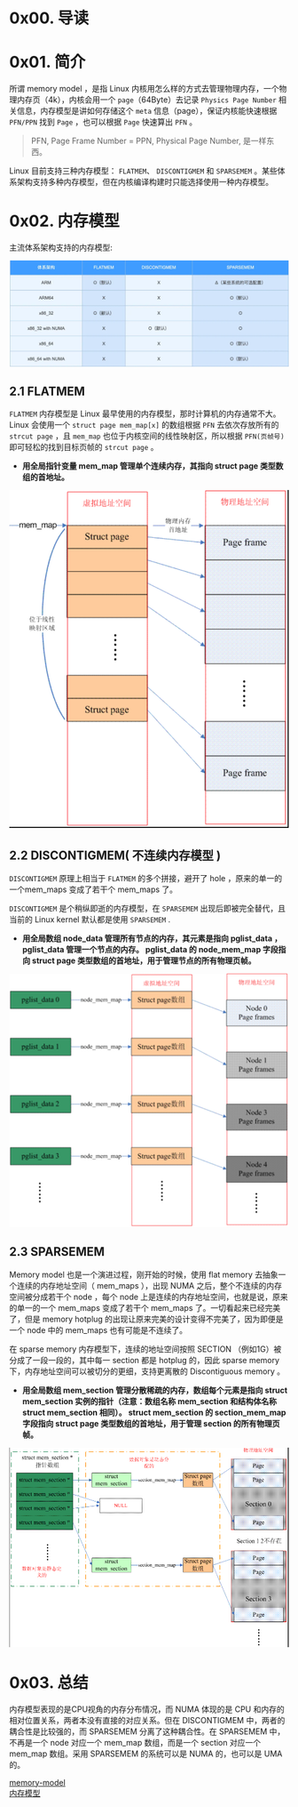 # 0x00. 导读

# 0x01. 简介

所谓 memory model ，是指 Linux 内核用怎么样的方式去管理物理内存，一个物理内存页（4k），内核会用一个 `page`（64Byte）去记录 `Physics Page Number` 相关信息，内存模型是讲如何存储这个 `meta` 信息（page），保证内核能快速根据 `PFN/PPN` 找到 `Page` ，也可以根据 `Page` 快速算出 `PFN` 。

> PFN, Page Frame Number = PPN, Physical Page Number, 是一样东西。

Linux 目前支持三种内存模型： `FLATMEM`、 `DISCONTIGMEM` 和 `SPARSEMEM` 。某些体系架构支持多种内存模型，但在内核编译构建时只能选择使用一种内存模型。

# 0x02. 内存模型

主流体系架构支持的内存模型:

![1](../../pic/linux/memory/memory_model_supportpng.png)

## 2.1 FLATMEM

`FLATMEM` 内存模型是 Linux 最早使用的内存模型，那时计算机的内存通常不大。
Linux 会使用一个 `struct page mem_map[x]` 的数组根据 `PFN` 去依次存放所有的 `strcut page` ，且 `mem_map` 也位于内核空间的线性映射区，所以根据 `PFN(页帧号)` 即可轻松的找到目标页帧的 `strcut page` 。

- **用全局指针变量 mem_map 管理单个连续内存，其指向 struct page 类型数组的首地址。**

![1](../../pic/linux/memory/flat_memory.png)

## 2.2 DISCONTIGMEM( 不连续内存模型 )

`DISCONTIGMEM` 原理上相当于 `FLATMEM` 的多个拼接，避开了 hole ，原来的单一的一个mem_maps 变成了若干个 mem_maps 了。

`DISCONTIGMEM` 是个稍纵即逝的内存模型，在 `SPARSEMEM` 出现后即被完全替代，且当前的 Linux kernel 默认都是使用 `SPARSEMEM` .

- **用全局数组 node_data 管理所有节点的内存，其元素是指向 pglist_data ， pglist_data 管理一个节点的内存。 pglist_data 的 node_mem_map 字段指向 struct page 类型数组的首地址，用于管理节点的所有物理页帧。**

![1](../../pic/linux/memory/discontiguous_memory.png)

## 2.3 SPARSEMEM

Memory model 也是一个演进过程，刚开始的时候，使用 flat memory 去抽象一个连续的内存地址空间（ mem_maps ），出现 NUMA 之后，整个不连续的内存空间被分成若干个 node ，每个 node 上是连续的内存地址空间，也就是说，原来的单一的一个 mem_maps 变成了若干个 mem_maps 了。一切看起来已经完美了，但是 memory hotplug 的出现让原来完美的设计变得不完美了，因为即便是一个 node 中的 mem_maps 也有可能是不连续了。

在 sparse memory 内存模型下，连续的地址空间按照 SECTION （例如1G）被分成了一段一段的，其中每一 section 都是 hotplug 的，因此 sparse memory 下，内存地址空间可以被切分的更细，支持更离散的 Discontiguous memory 。

- **用全局数组 mem_section 管理分散稀疏的内存，数组每个元素是指向 struct mem_section 实例的指针（注意：数组名称 mem_section 和结构体名称 struct mem_section 相同）。 struct mem_section 的 section_mem_map 字段指向 struct page 类型数组的首地址，用于管理 section 的所有物理页帧。**

![1](../../pic/linux/memory/sparse_memory.png)

# 0x03. 总结

内存模型表现的是CPU视角的内存分布情况，而 NUMA 体现的是 CPU 和内存的相对位置关系，两者本没有直接的对应关系。但在 DISCONTIGMEM 中，两者的耦合性是比较强的，而 SPARSEMEM 分离了这种耦合性。在 SPARSEMEM 中，不再是一个 node 对应一个 mem_map 数组，而是一个 section 对应一个 mem_map 数组。采用 SPARSEMEM 的系统可以是 NUMA 的，也可以是 UMA 的。

[memory-model](http://linux.laoqinren.net/kernel/memory-model/)   
[内存模型](https://chasinglulu.github.io/2019/05/29/%E5%86%85%E5%AD%98%E6%A8%A1%E5%9E%8B%E3%80%8Cmemory-model%E3%80%8D/)